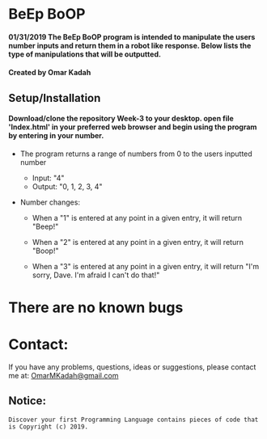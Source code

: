 # BeEp BoOP

#### 01/31/2019 The BeEp BoOP program is intended to manipulate the users number inputs and return them in a robot like response. Below lists the type of manipulations that will be outputted.

#### Created by Omar Kadah

## Setup/Installation

#### Download/clone the repository Week-3 to your desktop. open file 'Index.html' in your preferred web browser and begin using the program by entering in your number.

* The program returns a range of numbers from 0 to the users inputted number
  * Input: "4"
   * Output: "0, 1, 2, 3, 4"

* Number changes:

   * When a "1" is entered at any point in a given entry, it will return "Beep!"

   * When a "2" is entered at any point in a given entry, it will return "Boop!"

   * When a "3" is entered at any point in a given entry, it will return "I'm sorry, Dave. I'm afraid I can't do that!"

# There are no known bugs

# Contact:

   If you have any problems, questions, ideas or suggestions, please contact me at:
   	OmarMKadah@gmail.com


## Notice:
   	Discover your first Programming Language contains pieces of code that is Copyright (c) 2019.
